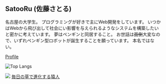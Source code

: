 ## SatooRu (佐藤さとる)
名古屋の大学生。 プログラミングが好きで主にWeb開発をしています。
いつかはWebから飛び出して社会にい影響を与えられるようなシステムを構築したいと密かに考えています。
夢はペンギンと同居すること。
お世話は~~面倒~~大変なので、いずれペンギン型ロボットが誕生することを願っています。 本名ではない。

[Profile](https://satooru.me)

![Top Langs](https://github-readme-stats.vercel.app/api/top-langs/?username=SatooRu65536&layout=compact&hide=SWIG,TeX,Makefile,jupyter%20notebook,Java)

![](https://kusa.satooru.dev/evolution?username=SatooRu65536&)
[毎日の草で進化する猿人](https://github.com/SatooRu65536/kusa-evolution)
